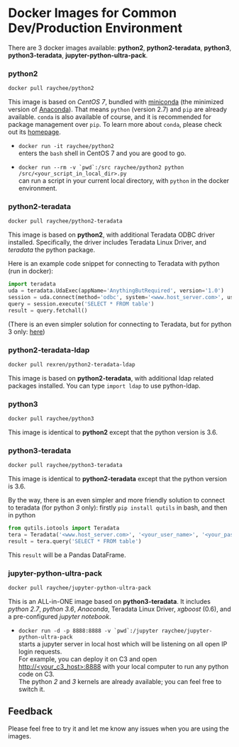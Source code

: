 # Docker Images for Common Dev/Production Environment

There are 3 docker images available: **python2**, **python2-teradata**, **python3**, **python3-teradata**, **jupyter-python-ultra-pack**.


### python2
```bash
docker pull raychee/python2
```
This image is based on *CentOS 7*, bundled with [miniconda](https://conda.io/miniconda.html) (the minimized version of [Anaconda](https://www.continuum.io/downloads)). 
That means ```python``` (version 2.7) and ```pip``` are already available. 
```conda``` is also available of course, and it is recommended for package management over ```pip```. 
To learn more about ```conda```, please check out its [homepage](https://www.continuum.io/).

- ```docker run -it raychee/python2```  
enters the ```bash``` shell in CentOS 7 and you are good to go.
 
- ```docker run --rm -v `pwd`:/src raychee/python2 python /src/<your_script_in_local_dir>.py```  
can run a script in your current local directory, with ```python``` in the docker environment.


### python2-teradata
```bash
docker pull raychee/python2-teradata
```
This image is based on **python2**, with additional Teradata ODBC driver installed. 
Specifically, the driver includes Teradata Linux Driver, and *teradata* the python package.

Here is an example code snippet for connecting to Teradata with python (run in docker):
```python
import teradata
uda = teradata.UdaExec(appName='AnythingButRequired', version='1.0')
session = uda.connect(method='odbc', system='<www.host_server.com>', username='<your_name>', password='<your_password>')
query = session.execute('SELECT * FROM table')
result = query.fetchall()
```
(There is an even simpler solution for connecting to Teradata, but for python 3 only: [here](#qutils))

### python2-teradata-ldap
```bash
docker pull rexren/python2-teradata-ldap
```
This image is based on **python2-teradata**, with additional ldap related packages installed.
You can type ```import ldap``` to use python-ldap.


### python3
```bash
docker pull raychee/python3
```
This image is identical to **python2** except that the python version is 3.6. 


### python3-teradata
```bash
docker pull raychee/python3-teradata
```
This image is identical to **python2-teradata** except that the python version is 3.6.

<a name="qutils"></a> By the way, there is an even simpler and more friendly solution to connect to teradata (for python *3* only): firstly ```pip install qutils``` in bash, and then in python
```python
from qutils.iotools import Teradata
tera = Teradata('<www.host_server.com>', '<your_user_name>', '<your_password>')
result = tera.query('SELECT * FROM table')
```
This ```result``` will be a Pandas DataFrame.

### jupyter-python-ultra-pack
```bash
docker pull raychee/jupyter-python-ultra-pack
```
This is an ALL-in-ONE image based on **python3-teradata**. 
It includes *python 2.7*, *python 3.6*, *Anaconda*, Teradata Linux Driver, *xgboost* (0.6), and a pre-configured *jupyter notebook*.

- ```docker run -d -p 8888:8888 -v `pwd`:/jupyter raychee/jupyter-python-ultra-pack```  
starts a jupyter server in local host which will be listening on all open IP login requests.  
For example, you can deploy it on C3 and open [http://<your_c3_host>:8888]() with your local computer to run any python code on C3.  
The python *2* and *3* kernels are already available; you can feel free to switch it.


## Feedback
Please feel free to try it and let me know any issues when you are using the images.
